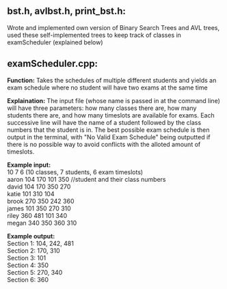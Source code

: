 ## bst.h, avlbst.h, print_bst.h:
Wrote and implemented own version of Binary Search Trees and AVL trees, used these self-implemented trees to keep track of classes in examScheduler (explained below)


## examScheduler.cpp:

**Function:** Takes the schedules of multiple different students and yields an exam schedule where no student will have two exams at the same time

**Explaination:** The input file (whose name is passed in at the command line) will have three parameters: how many classes there are, how many students there are, and how many timeslots are available for exams. Each successive line will have the name of a student followed by the class numbers that the student is in. The best possible exam schedule is then output in the terminal, with "No Valid Exam Schedule" being outputted if there is no possible way to avoid conflicts with the alloted amount of timeslots.

**Example input:** <br />
10 7 6                       (10 classes, 7 students, 6 exam timeslots) <br />
aaron 104 170 101 350      //student and their class numbers  <br />
david 104 170 350 270 <br />
katie 101 310 104 <br />
brook 270 350 242 360 <br />
james 101 350 270 310 <br />
riley 360 481 101 340 <br />
megan 340 350 360 310 <br />

**Example output:** <br />
Section 1: 104, 242, 481 <br />
Section 2: 170, 310 <br />
Section 3: 101 <br />
Section 4: 350 <br />
Section 5: 270, 340 <br />
Section 6: 360 <br />
